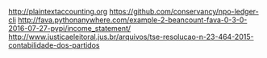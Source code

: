 http://plaintextaccounting.org
https://github.com/conservancy/npo-ledger-cli
http://fava.pythonanywhere.com/example-2-beancount-fava-0-3-0-2016-07-27-pypi/income_statement/
http://www.justicaeleitoral.jus.br/arquivos/tse-resolucao-n-23-464-2015-contabilidade-dos-partidos
